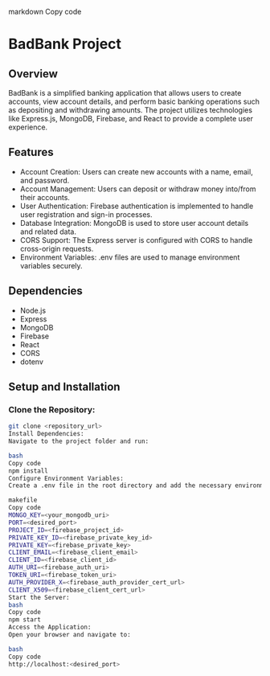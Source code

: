 markdown
Copy code

# BadBank Project

## Overview

BadBank is a simplified banking application that allows users to create accounts, view account details, and perform basic banking operations such as depositing and withdrawing amounts. The project utilizes technologies like Express.js, MongoDB, Firebase, and React to provide a complete user experience.

## Features

- Account Creation: Users can create new accounts with a name, email, and password.
- Account Management: Users can deposit or withdraw money into/from their accounts.
- User Authentication: Firebase authentication is implemented to handle user registration and sign-in processes.
- Database Integration: MongoDB is used to store user account details and related data.
- CORS Support: The Express server is configured with CORS to handle cross-origin requests.
- Environment Variables: .env files are used to manage environment variables securely.

## Dependencies

- Node.js
- Express
- MongoDB
- Firebase
- React
- CORS
- dotenv

## Setup and Installation

### Clone the Repository:

```bash
git clone <repository_url>
Install Dependencies:
Navigate to the project folder and run:

bash
Copy code
npm install
Configure Environment Variables:
Create a .env file in the root directory and add the necessary environment variables:

makefile
Copy code
MONGO_KEY=<your_mongodb_uri>
PORT=<desired_port>
PROJECT_ID=<firebase_project_id>
PRIVATE_KEY_ID=<firebase_private_key_id>
PRIVATE_KEY=<firebase_private_key>
CLIENT_EMAIL=<firebase_client_email>
CLIENT_ID=<firebase_client_id>
AUTH_URI=<firebase_auth_uri>
TOKEN_URI=<firebase_token_uri>
AUTH_PROVIDER_X=<firebase_auth_provider_cert_url>
CLIENT_X509=<firebase_client_cert_url>
Start the Server:
bash
Copy code
npm start
Access the Application:
Open your browser and navigate to:

bash
Copy code
http://localhost:<desired_port>
```
